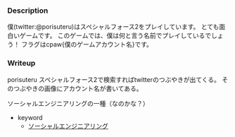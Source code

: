 ### Description
僕(twitter:@porisuteru)はスペシャルフォース2をプレイしています。
とても面白いゲームです。
このゲームでは、僕は何と言う名前でプレイしているでしょう！
フラグはcpaw{僕のゲームアカウント名}です。

### Writeup
porisuteru スペシャルフォース2で検索すればtwitterのつぶやきが出てくる。
そのつぶやきの画像にアカウント名が書いてある。

ソーシャルエンジニアリングの一種（なのかな？）

- keyword
  - [ソーシャルエンジニアリング](https://ja.wikipedia.org/wiki/%E3%82%BD%E3%83%BC%E3%82%B7%E3%83%A3%E3%83%AB%E3%83%BB%E3%82%A8%E3%83%B3%E3%82%B8%E3%83%8B%E3%82%A2%E3%83%AA%E3%83%B3%E3%82%B0)
